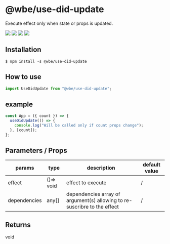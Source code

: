 # @wbe/use-did-update

Execute effect only when state or props is updated.

![](https://img.shields.io/npm/v/@wbe/use-did-update/latest.svg)
![](https://img.shields.io/bundlephobia/minzip/@wbe/use-did-update.svg)
![](https://img.shields.io/npm/dt/@wbe/use-did-update.svg)
![](https://img.shields.io/npm/l/@wbe/use-did-update.svg)

## Installation

```shell script
$ npm install -s @wbe/use-did-update
```

## How to use

```js
import UseDidUpdate from "@wbe/use-did-update";
```

## example

```jsx
const App = ({ count }) => {
  useDidUpdate(() => {
    console.log("Will be called only if count props change");
  }, [count]);
};
```

## Parameters / Props

| params       | type      | description                                                              | default value |
| ------------ | --------- | ------------------------------------------------------------------------ | ------------- |
| effect       | ()=> void | effect to execute                                                        | /             |
| dependencies | any[]     | dependencies array of argument(s) allowing to re-suscribre to the effect | /             |

## Returns

void
